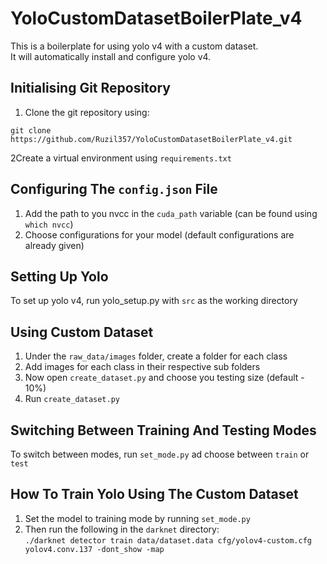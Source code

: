 # YoloCustomDatasetBoilerPlate_v4


This is a boilerplate for using yolo v4 with a custom dataset. <br/>
It will automatically install and configure yolo v4.

## Initialising Git Repository  
1) Clone the git repository using:
```
git clone https://github.com/Ruzil357/YoloCustomDatasetBoilerPlate_v4.git
```
2Create a virtual environment using `requirements.txt`
<br/>

## Configuring The `config.json` File
1) Add the path to you nvcc in the `cuda_path` variable (can be found using `which nvcc`)
2) Choose configurations for your model (default configurations are already given)

## Setting Up Yolo
To set up yolo v4, run yolo_setup.py with `src` as the working directory<br/>

## Using Custom Dataset
1) Under the `raw_data/images` folder, create a folder for each class
2) Add images for each class in their respective sub folders
3) Now open `create_dataset.py` and choose you testing size (default - 10%)
4) Run `create_dataset.py`

## Switching Between Training And Testing Modes
To switch between modes, run `set_mode.py` ad choose between `train` or `test` <br/>

## How To Train Yolo Using The Custom Dataset
1) Set the model to training mode by running `set_mode.py`
2) Then run the following in the `darknet` directory: <br/>
`./darknet detector train data/dataset.data cfg/yolov4-custom.cfg yolov4.conv.137 -dont_show -map`